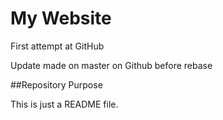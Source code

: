 # My Website

First attempt at GitHub

Update made on master on Github before rebase

##Repository Purpose

This is just a README file.
